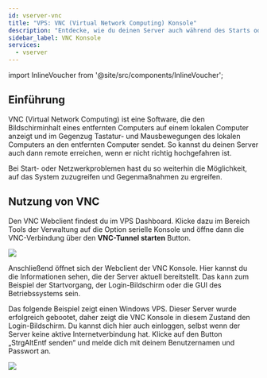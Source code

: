 ```yaml
---
id: vserver-vnc
title: "VPS: VNC (Virtual Network Computing) Konsole"
description: "Entdecke, wie du deinen Server auch während des Starts oder bei Netzwerkproblemen remote erreichst und steuerst – für ein nahtloses Management → Jetzt mehr erfahren"
sidebar_label: VNC Konsole
services:
  - vserver
---
```


import InlineVoucher from '@site/src/components/InlineVoucher';

## Einführung

VNC (Virtual Network Computing) ist eine Software, die den Bildschirminhalt eines entfernten Computers auf einem lokalen Computer anzeigt und im Gegenzug Tastatur- und Mausbewegungen des lokalen Computers an den entfernten Computer sendet. So kannst du deinen Server auch dann remote erreichen, wenn er nicht richtig hochgefahren ist.

Bei Start- oder Netzwerkproblemen hast du so weiterhin die Möglichkeit, auf das System zuzugreifen und Gegenmaßnahmen zu ergreifen.

<InlineVoucher />


## Nutzung von VNC
Den VNC Webclient findest du im VPS Dashboard. Klicke dazu im Bereich Tools der Verwaltung auf die Option serielle Konsole und öffne dann die VNC-Verbindung über den **VNC-Tunnel starten** Button.

![](https://screensaver01.zap-hosting.com/index.php/s/AgSL8QcynHSfXFA/preview)



Anschließend öffnet sich der Webclient der VNC Konsole. Hier kannst du die Informationen sehen, die der Server aktuell bereitstellt. Das kann zum Beispiel der Startvorgang, der Login-Bildschirm oder die GUI des Betriebssystems sein.

Das folgende Beispiel zeigt einen Windows VPS. Dieser Server wurde erfolgreich gebootet, daher zeigt die VNC Konsole in diesem Zustand den Login-Bildschirm. Du kannst dich hier auch einloggen, selbst wenn der Server keine aktive Internetverbindung hat. Klicke auf den Button „StrgAltEntf senden“ und melde dich mit deinem Benutzernamen und Passwort an.



![](https://screensaver01.zap-hosting.com/index.php/s/XTFS35AJBJaS86r/preview)

<InlineVoucher />